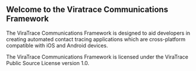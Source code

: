 ## Welcome to the Viratrace Communications Framework

The ViraTrace Communications Framework is designed to aid developers in creating automated contact tracing applications which are cross-platform compatible with iOS and Android devices.

The ViraTrace Communications Framework is licensed under the ViraTrace Public Source License version 1.0. 
